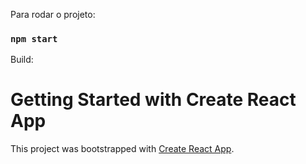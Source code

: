 
Para rodar o projeto:

### `npm start`

Build: 

# Getting Started with Create React App

This project was bootstrapped with [Create React App](https://github.com/facebook/create-react-app).